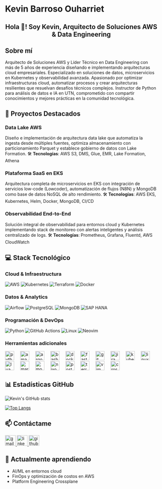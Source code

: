 # Kevin Barroso Ouharriet

<div align="center">
  <h2>Hola 👋! Soy Kevin, Arquitecto de Soluciones AWS & Data Engineering</h2>
</div>

## Sobre mí

Arquitecto de Soluciones AWS y Líder Técnico en Data Engineering con más de 5 años de experiencia diseñando e implementando arquitecturas cloud empresariales. Especializado en soluciones de datos, microservicios en Kubernetes y observabilidad avanzada. Apasionado por optimizar infraestructuras cloud, automatizar procesos y crear arquitecturas resilientes que resuelvan desafíos técnicos complejos. Instructor de Python para análisis de datos e IA en UTN, comprometido con compartir conocimientos y mejores prácticas en la comunidad tecnológica.

## 🚀 Proyectos Destacados

### Data Lake AWS

Diseño e implementación de arquitectura data lake que automatiza la ingesta desde múltiples fuentes, optimiza almacenamiento con particionamiento Parquet y establece gobierno de datos con Lake Formation.
🛠️ **Tecnologías**: AWS S3, DMS, Glue, EMR, Lake Formation, Athena

### Plataforma SaaS en EKS

Arquitectura completa de microservicios en EKS con integración de servicios low-code (Lowcoder), automatización de flujos (N8N) y MongoDB como base de datos NoSQL de alto rendimiento.
🛠️ **Tecnologías**: AWS EKS, Kubernetes, Helm, Docker, MongoDB, CI/CD

### Observabilidad End-to-End

Solución integral de observabilidad para entornos cloud y Kubernetes implementando stack de monitoreo con alertas inteligentes y análisis centralizado de logs.
🛠️ **Tecnologías**: Prometheus, Grafana, Fluentd, AWS CloudWatch

## 💻 Stack Tecnológico

### Cloud & Infraestructura

![AWS](https://img.shields.io/badge/AWS-232F3E?style=flat&logo=amazon-aws&logoColor=white)
![Kubernetes](https://img.shields.io/badge/Kubernetes-326CE5?style=flat&logo=kubernetes&logoColor=white)
![Terraform](https://img.shields.io/badge/Terraform-7B42BC?style=flat&logo=terraform&logoColor=white)
![Docker](https://img.shields.io/badge/Docker-2496ED?style=flat&logo=docker&logoColor=white)

### Datos & Analytics

![Airflow](https://img.shields.io/badge/Airflow-017CEE?style=flat&logo=apache-airflow&logoColor=white)
![PostgreSQL](https://img.shields.io/badge/PostgreSQL-336791?style=flat&logo=postgresql&logoColor=white)
![MongoDB](https://img.shields.io/badge/MongoDB-47A248?style=flat&logo=mongodb&logoColor=white)
![SAP HANA](https://img.shields.io/badge/SAP_HANA-0FAAFF?style=flat&logo=sap&logoColor=white)

### Programación & DevOps

![Python](https://img.shields.io/badge/Python-3776AB?style=flat&logo=python&logoColor=white)
![GitHub Actions](https://img.shields.io/badge/GitHub_Actions-2088FF?style=flat&logo=github-actions&logoColor=white)
![Linux](https://img.shields.io/badge/Linux-FCC624?style=flat&logo=linux&logoColor=black)
![Neovim](https://img.shields.io/badge/Neovim-57A143?style=flat&logo=neovim&logoColor=white)

### Herramientas adicionales

<div align="left">
  <img src="https://cdn.jsdelivr.net/gh/devicons/devicon/icons/python/python-original.svg" height="30" alt="python logo" />
  <img width="12" />
  <img src="https://cdn.jsdelivr.net/gh/devicons/devicon/icons/amazonwebservices/amazonwebservices-line-wordmark.svg" height="30" alt="amazonwebservices logo" />
  <img width="12" />
  <img src="https://cdn.jsdelivr.net/gh/devicons/devicon/icons/argocd/argocd-original.svg" height="30" alt="argocd logo" />
  <img width="12" />
  <img src="https://cdn.jsdelivr.net/gh/devicons/devicon/icons/bash/bash-original.svg" height="30" alt="bash logo" />
  <img width="12" />
  <img src="https://cdn.jsdelivr.net/gh/devicons/devicon/icons/docker/docker-original.svg" height="30" alt="docker logo" />
  <img width="12" />
  <img src="https://cdn.jsdelivr.net/gh/devicons/devicon/icons/fastapi/fastapi-original.svg" height="30" alt="fastapi logo" />
  <img width="12" />
  <img src="https://cdn.jsdelivr.net/gh/devicons/devicon/icons/git/git-original.svg" height="30" alt="git logo" />
  <img width="12" />
  <img src="https://cdn.jsdelivr.net/gh/devicons/devicon/icons/jira/jira-original.svg" height="30" alt="jira logo" />
  <img width="12" />
  <img src="https://cdn.jsdelivr.net/gh/devicons/devicon/icons/kubernetes/kubernetes-plain.svg" height="30" alt="kubernetes logo" />
  <img width="12" />
  <img src="https://cdn.jsdelivr.net/gh/devicons/devicon/icons/linux/linux-original.svg" height="30" alt="linux logo" />
  <img width="12" />
  <img src="https://cdn.jsdelivr.net/gh/devicons/devicon/icons/lua/lua-original.svg" height="30" alt="lua logo" />
  <img width="12" />
  <img src="https://cdn.jsdelivr.net/gh/devicons/devicon/icons/markdown/markdown-original.svg" height="30" alt="markdown logo" />
  <img width="12" />
  <img src="https://cdn.jsdelivr.net/gh/devicons/devicon/icons/mongodb/mongodb-original.svg" height="30" alt="mongodb logo" />
  <img width="12" />
  <img src="https://cdn.jsdelivr.net/gh/devicons/devicon/icons/nixos/nixos-original.svg" height="30" alt="nixos logo" />
  <img width="12" />
  <img src="https://cdn.jsdelivr.net/gh/devicons/devicon/icons/postgresql/postgresql-original.svg" height="30" alt="postgresql logo" />
  <img width="12" />
  <img src="https://cdn.jsdelivr.net/gh/devicons/devicon/icons/terraform/terraform-original.svg" height="30" alt="terraform logo" />
  <img width="12" />
  <img src="https://cdn.jsdelivr.net/gh/devicons/devicon/icons/vim/vim-original.svg" height="30" alt="vim logo" />
  <img width="12" />
  <img src="https://avatars.githubusercontent.com/u/45158470?s=200&v=4" height="30" alt="crossplane logo" />
</div>

## 📊 Estadísticas GitHub

![Kevin's GitHub stats](https://github-readme-stats.vercel.app/api?username=kobogithub&show_icons=true&theme=radical)

[![Top Langs](https://github-readme-stats.vercel.app/api/top-langs/?username=kobogithub&layout=compact&theme=radical)](https://github.com/kobogithub)

## 📫 Contáctame

<div align="left">
  <a href="mailto:kobouharriet@gmail.com" target="_blank">
    <img src="https://img.shields.io/static/v1?message=Gmail&logo=gmail&label=&color=D14836&logoColor=white&labelColor=&style=for-the-badge" height="35" alt="gmail logo" />
  </a>
  <a href="https://www.linkedin.com/in/kobouharriet/" target="_blank">
    <img src="https://img.shields.io/static/v1?message=LinkedIn&logo=linkedin&label=&color=0077B5&logoColor=white&labelColor=&style=for-the-badge" height="35" alt="linkedin logo" />
  </a>
  <a href="https://github.com/kobogithub" target="_blank">
    <img src="https://img.shields.io/static/v1?message=GitHub&logo=github&label=&color=181717&logoColor=white&labelColor=&style=for-the-badge" height="35" alt="github logo" />
  </a>
</div>

## 🌱 Actualmente aprendiendo

- AI/ML en entornos cloud
- FinOps y optimización de costos en AWS
- Platform Engineering Crossplane
